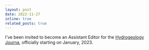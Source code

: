 ```yaml
---
layout: post
date: 2022-11-27
inline: true
related_posts: true
---
```


I've been invited to become an Assistant Editor for the [Hydrogeology Journa](https://link.springer.com/journal/10040), officially starting on January, 2023. 
